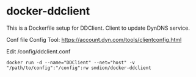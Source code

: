 docker-ddclient
==================

This is a Dockerfile setup for DDClient. Client to update DynDNS service.

Conf file Config Tool: https://account.dyn.com/tools/clientconfig.html

Edit /config/ddclient.conf


    docker run -d --name="DDClient" --net="host" -v "/path/to/config":"/config":rw smdion/docker-ddclient
